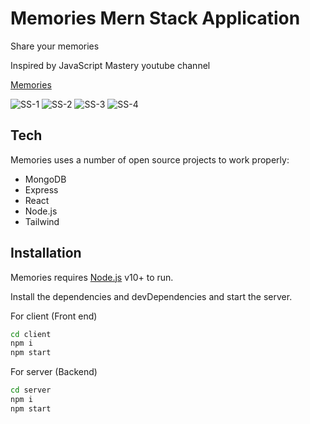 # Memories Mern Stack Application

Share your memories <br/>

Inspired by JavaScript Mastery youtube channel

<a href="https://memories-app-red.vercel.app/">Memories</a>
<br/>

![SS-1](https://user-images.githubusercontent.com/73909361/192627577-c712623d-96c7-4e20-b34f-6454d49dccb1.png)
![SS-2](https://user-images.githubusercontent.com/73909361/192626457-95157331-dc12-462a-850a-6095615e77fe.png)
![SS-3](https://user-images.githubusercontent.com/73909361/192626722-2798a042-e73e-4934-ba80-65c141b53774.png)
![SS-4](https://user-images.githubusercontent.com/73909361/192626730-c904bc63-97eb-46de-b97b-59c97212091e.png)



## Tech
Memories  uses a number of open source projects to work properly:
- MongoDB
- Express
- React
- Node.js
- Tailwind


## Installation

Memories requires [Node.js](https://nodejs.org/) v10+ to run.

Install the dependencies and devDependencies and start the server.

For client (Front end)
```sh
cd client
npm i
npm start
```

For server (Backend)

```sh
cd server
npm i
npm start
```
